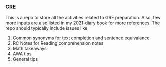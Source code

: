 ### GRE
This is a repo to store all the activities related to GRE preparation. Also, few more inputs are also listed in my 2021-diary book for more references.
The repo should typically include issues like 
1. Common synonyms for text completion and sentence equivalance
1. RC Notes for Reading comprehension notes
1. Math takeaways
1. AWA tips
1. General tips
